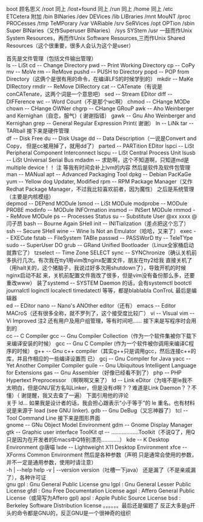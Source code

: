 boot    顾名思义
/root    同上
/lost+found    同上
/run    同上
/home    同上
/etc    ETCetera 附加
/bin    BINaries
/dev    DEVices
/lib    LIBraries
/mnt    MouNT
/proc    PROCesses
/tmp    TeMPorary
/var    VARiable
/srv    SeRVices
/opt    OPTion
/sbin    Super BINaries（又作Superuser BINaries）
/sys    SYStem
/usr    一鼓而作Unix System Resources，再而作Unix Software Resources,三而作Unix Shared
Resources（这个很重要，很多人会认为这个是user）

首先是文件管理（包括文件输出管理）    
ls -- LiSt
cd -- Change Directory
pwd -- Print Working Directory
cp -- CoPy
mv -- MoVe
rm -- ReMove
pushd -- PUSH to Directory
popd -- POP from Directory（这俩个是很有用的命令，在编译LFS的时候学到的）
mkdir -- MaKe DIRectory
rmdir -- ReMove DIRectory
cat -- CATenate（有说是conCATenate，这两个词是一个意思吧）
sed -- Stream EDitor
diff -- DIFFerence
wc -- Word Count（不是那个wc啊）
chmod -- CHange MODe
chown -- CHange OWNer
chgrp -- CHange GRouP
awk -- Aho Weinberger and Kernighan（自恋，服气）(
 谢谢指错）
gawk -- Gnu Aho Weinberger and Kernighan
grep -- General Regular Expression Print( 谢谢）
ln -- LiNk
tar -- TARball
接下来是硬件管理    
df -- Disk Free
du -- Disk Usage
dd -- Data Description（一说是Convert and Copy， 但是cc被用掉了，就用dd了）
parted -- PARTition EDitor
lspci -- LiSt Peripheral Component Interconnect
lscpu -- LiSt Central Process Unit
lsusb -- LiSt Universal Serial Bus
mdadm -- 求助啊，这个不知道啊，只知道md是multiple device！！
注    等我有时间会补上lvm的内容
然后是软件及软件包管理    
man -- MANual
apt -- Advanced Packaging Tool
dpkg -- Debian PacKaGe
yum -- Yellow dog Updater, Modified
rpm -- RPM Package Manager（又作Redhat Package Manager，不过我比较喜欢前者，因为魔性）
之后是系统管理（主要是内核模组）    
depmod -- DEPend MODule
lsmod -- LiSt MODule
modprobe -- MODule PROBE
modinfo -- MODule INFOrmation
insmod -- INSert MODule
rmmod -- ReMove MODule
ps -- Processes Status
su -- Substitute User
@xx xxxx
@闫子昂
bash -- Bourne Again SHell
init -- INITialization（差点把这个忘了）
ssh -- Secure SHell
wine -- Wine Is Not an Emulator（哈哈，又来了）
exec -- EXECute
fstab -- FileSystem TABle
passwd -- PASSWorD
tty -- TeleTYpe
sudo -- SuperUser DO
grub -- GRand Unified Bootloader（Linux全家桶启动就靠它了）
tzselect -- Time Zone SELECT
sync -- SYNChronize（确认关机前多执行几次。有次我在tty1用vim改nginx配置文件，朋友在tty2给我
直接关机了（用halt关的，这个猪脑子，我说过好多次用shutdown了），导致开机的时候nginx启动不起
来，关机前配置文件我改了很多，但是vim没有备份那么多，还要重改www）
装了systemd -- SYSTEM Daemon 的话，会有systemctl bootctl journalctl loginctl localectl
timedatectl 等等，都是blablabla ConTroL
最后是编辑器    
ed -- EDitor
nano -- Nano's ANOther editor（还有）
emacs -- Editor MACroS（还有很多全称，就不罗列了，这个接受度比较广）
vi -- VIsual
vim -- Vi Improved
注2    还有用户及用户组管理，等有时间吧......
接下来是写程序时会用到的    
cc -- C Compiler
gcc -- Gnu Compiler Collection（作为一个软件集被你下载下来编译安装的时候）
gcc -- Gnu C Compiler (作为一个软件被你调用来编译C程序的时候）
g++ -- Gnu c++ compiler（其实g++只是调用gcc，然后连接c++的库，并且作相应的一些编译设置而
已）
gcj -- Gnu Compiler for Java
yacc -- Yet Another Compiler Compiler
guile -- Gnu Ubiquitous Intelligent Language for Extensions
gas -- Gnu Assembler（好像已经看不到了）
php -- PHP    Hypertext Preprocessor （啊啊啊又来了）
ld -- Link eDitor（为啥不是le我不太明白，但是GNU官方名叫Linker，但是没有d啊？？难道是Link
Daemon？？不懂）（ 谢提醒，我又去查了一遍）
下面引用他的评论    
关于 ld... 如果我是设计者的话，我会担心跟表示“小于等于”的 le 重名。也有材料说是来源于 load
(see GNU linker).
gdb -- Gnu DeBug（又忘神器了）
tcl -- Tool Command Line
接下来是图形界面    
gnome -- GNu Object Model Environment
gdm -- Gnome Display Manager
gtk -- Graphic user interface ToolKit
qt -- ………………Toolkit（不说Q了，用Q只是因为在开发者的Emacs中Q特别漂亮…………）
kde -- K Desktop Environment
@唐喵
lxde -- Lightweight X11 Desktop Environment
xfce -- XForms Common Environment
然后是各种参数（声明    只是通常会使用的参数，并不一定是通用参数，使用时请注意）    
-h | --help    help
-v | --version    version（吐槽一下java）
还是漏了（不是亲戚漏了），各种许可证    
gnu gpl : Gnu General Public License
gnu lgpl : Gnu General Lesser Public License
gfdl : Gnu Free Documentation License
agpl : Affero General Public License（或简写为Affero gpl)
apsl : Apple Public Source License
bsd : Berkeley Software Distribution license
。。。。。。最后还是偏题了
反正大多是g开头的命令都是GNU的，反正GNU是一个很神奇的组织